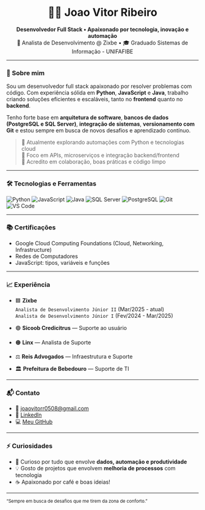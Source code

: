 <h1 align="center">👨‍💻 Joao Vitor Ribeiro</h1>
<p align="center">
  <b>Desenvolvedor Full Stack • Apaixonado por tecnologia, inovação e automação</b><br>
  💼 Analista de Desenvolvimento @ Zixbe • 🎓 Graduado Sistemas de Informação - UNIFAFIBE
</p>

---

### 🚀 Sobre mim

Sou um desenvolvedor full stack apaixonado por resolver problemas com código. Com experiência sólida em **Python**, **JavaScript** e **Java**, trabalho criando soluções eficientes e escaláveis, tanto no **frontend** quanto no **backend**.

Tenho forte base em **arquitetura de software**, **bancos de dados (PostgreSQL e SQL Server)**, **integração de sistemas**, **versionamento com Git** e estou sempre em busca de novos desafios e aprendizado contínuo.

> 🌱 Atualmente explorando automações com Python e tecnologias cloud  
> 🎯 Foco em APIs, microserviços e integração backend/frontend  
> 🤝 Acredito em colaboração, boas práticas e código limpo  

---

### 🛠️ Tecnologias e Ferramentas

![Python](https://img.shields.io/badge/Python-3776AB?style=flat&logo=python&logoColor=white)
![JavaScript](https://img.shields.io/badge/JavaScript-F7DF1E?style=flat&logo=javascript&logoColor=black)
![Java](https://img.shields.io/badge/Java-007396?style=flat&logo=java&logoColor=white)
![SQL Server](https://img.shields.io/badge/SQL%20Server-CC2927?style=flat&logo=microsoftsqlserver&logoColor=white)
![PostgreSQL](https://img.shields.io/badge/PostgreSQL-336791?style=flat&logo=postgresql&logoColor=white)
![Git](https://img.shields.io/badge/Git-F05032?style=flat&logo=git&logoColor=white)
![VS Code](https://img.shields.io/badge/VS%20Code-007ACC?style=flat&logo=visualstudiocode&logoColor=white)

---

### 📚 Certificações

- Google Cloud Computing Foundations (Cloud, Networking, Infrastructure)
- Redes de Computadores
- JavaScript: tipos, variáveis e funções

---

### 📈 Experiência

- 🟦 **Zixbe**  
  `Analista de Desenvolvimento Júnior II` (Mar/2025 - atual)  
  `Analista de Desenvolvimento Júnior I` (Fev/2024 - Mar/2025)  

- 🟢 **Sicoob Credicitrus** — Suporte ao usuário  
- 🟠 **Linx** — Analista de Suporte  
- ⚖️ **Reis Advogados** — Infraestrutura e Suporte  
- 🏛️ **Prefeitura de Bebedouro** — Suporte de TI  

---

### 📬 Contato

- 📧 [joaovitorr0508@gmail.com](mailto:joaovitorr0508@gmail.com)  
- 💼 [LinkedIn](https://www.linkedin.com/in/joao-vitor-ribeiro-2a40511b7)  
- 💻 [Meu GitHub](https://github.com/jvsribeiro)  

---

### ⚡ Curiosidades

- 🧠 Curioso por tudo que envolve **dados, automação e produtividade**  
- 💡 Gosto de projetos que envolvem **melhoria de processos** com tecnologia  
- ☕ Apaixonado por café e boas ideias!

---

<sup>“Sempre em busca de desafios que me tirem da zona de conforto.”</sup>
